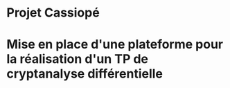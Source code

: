 # Projet Cassiopé 
# Mise en place d'une plateforme pour la réalisation d'un TP de cryptanalyse différentielle
